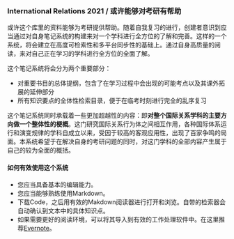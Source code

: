 ### International Relations 2021 / 或许能够对考研有帮助
或许这个库里的资料能够为考研提供帮助。随着自我复习的进行，创建者意识到应当通过对自身笔记系统的构建来对一个学科进行全方位的了解和完善。这样的一个系统，将会建立在高度可检索性和多平台同步性的基础上。通过自身高质量的阅读，来对自己正在学习的学科进行全方位的全面了解。

这个笔记系统将会分为两个重要部分：

* 对重要书目的总体提纲，包含了在学习过程中会出现的可能考点以及其课外拓展的延伸部分
* 所有知识要点的全体性检索目录，便于在临考时刻进行完全的乱序复习

这个笔记系统同时承载着一些更加超越性的内容：即**对整个国际关系学科的主要方向做一个整体性的梗概**。这门研究国际关系行为体之间相互作用，各种国际体系运行和演变规律的学科自成立以来，受因于较高的客观应用性，出现了百家争鸣的局面。本系统希望于在解决自身的考研问题的同时，对这门学科的全部内容产生属于自己的较为全面的概括。

#### 如何有效使用这个系统
* 您应当具备基本的编辑能力。
* 您应当能够熟练使用Markdown。
* 下载Code，之后用有效的Makdown阅读器进行打开和浏览。自带的检索器会自动确认到文本中的具体知识点。
* 如果需要更好的阅读环境，可以将其导入到有效的工作处理软件中。在这里推荐[Evernote](https://www.yinxiang.com/)。
